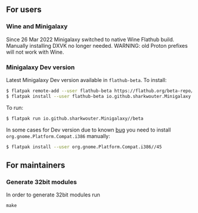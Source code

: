 ## For users

### Wine and Minigalaxy

Since 26 Mar 2022 Minigalaxy switched to native Wine Flathub build. Manually installing DXVK no longer needed. WARNING: old Proton prefixes will not work with Wine.

### Minigalaxy Dev version

Latest Minigalaxy Dev version available in `flathub-beta`. To install:

```bash
$ flatpak remote-add --user flathub-beta https://flathub.org/beta-repo/flathub-beta.flatpakrepo
$ flatpak install --user flathub-beta io.github.sharkwouter.Minigalaxy
```

To run:

```bash
$ flatpak run io.github.sharkwouter.Minigalaxy//beta
```

In some cases for Dev version due to known [bug](https://github.com/flatpak/flatpak/issues/3094) you need to install `org.gnome.Platform.Compat.i386` manually:

```bash
$ flatpak install --user org.gnome.Platform.Compat.i386//45
```

## For maintainers

### Generate 32bit modules

In order to generate 32bit modules run

```
make
```
